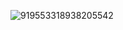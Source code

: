 ![919553318938205542](https://user-images.githubusercontent.com/90567603/133259652-b195c5a1-3f5e-452e-a16a-009fdd9941a3.jpg)
